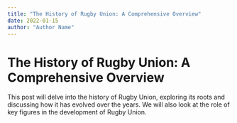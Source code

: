 ```yaml
---
title: "The History of Rugby Union: A Comprehensive Overview"
date: 2022-01-15
author: "Author Name"
---
```


# The History of Rugby Union: A Comprehensive Overview

This post will delve into the history of Rugby Union, exploring its roots and discussing how it has evolved over the years. We will also look at the role of key figures in the development of Rugby Union.